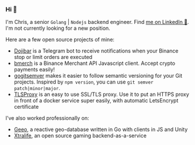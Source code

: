 ### Hi  👋

I'm Chris, a senior `Golang` | `Nodejs` backend engineer. Find [me on LinkedIn 🔗](https://www.linkedin.com/in/christophe-hartwig-ba228a5/). I'm not currently looking for a new position.

Here are a few open source projects of mine:

- [Dojibar](https://github.com/chrisDeFouRire/dojibar) is a Telegram bot to receive notifications when your Binance stop or limit orders are executed
- [bmerch](https://github.com/chrisDeFouRire/bmerch) is a Binance Merchant API Javascript client. Accept crypto payments easily!
- [gogitsemver](https://github.com/chrisDeFouRire/go-git-semver) makes it easier to follow semantic versioning for your Git projects. Inspired by `npm version`, you can use `git semver patch|minor|major`.
- [TLSProxy](https://github.com/chrisDeFouRire/tlsproxy) is an easy to use SSL/TLS proxy. Use it to put an HTTPS proxy in front of a docker service super easily, with automatic LetsEncrypt certificate

I've also worked professionally on:

- [Geeo](https://github.com/GeeoIO), a reactive geo-database written in Go with clients in JS and Unity
- [Xtralife](https://github.com/xtralifecloud), an open source gaming backend-as-a-service

